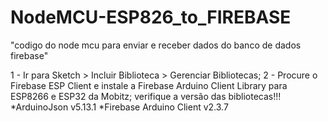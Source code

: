 # NodeMCU-ESP826_to_FIREBASE
"codigo do node mcu para enviar e receber dados do banco de dados firebase"

 1 - Ir para Sketch > Incluir Biblioteca > Gerenciar Bibliotecas;
 2 - Procure o Firebase ESP Client e instale a Firebase Arduino Client Library para ESP8266 e ESP32 da Mobitz;
 verifique a versão das bibliotecas!!!
 *ArduinoJson v5.13.1
 *Firebase Arduino Client v2.3.7
